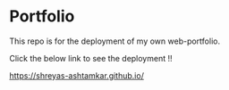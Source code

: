 # Portfolio

This repo is for the deployment of my own web-portfolio.

Click the below link to see the deployment !!

https://shreyas-ashtamkar.github.io/
